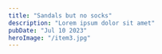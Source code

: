 ```yaml
---
title: "Sandals but no socks"
description: "Lorem ipsum dolor sit amet"
pubDate: "Jul 10 2023"
heroImage: "/item3.jpg"
---
```

